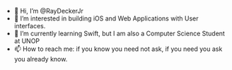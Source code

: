 - 👋 Hi, I’m @RayDeckerJr
- 👀 I’m interested in building iOS and Web Applications with User interfaces.
- 🌱 I’m currently learning Swift, but I am also a Computer Science Student at UNOP
- 📫 How to reach me: if you know you need not ask, if you need you ask you already know.
